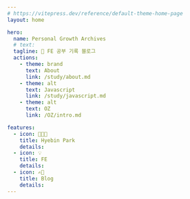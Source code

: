 ```yaml
---
# https://vitepress.dev/reference/default-theme-home-page
layout: home

hero:
  name: Personal Growth Archives
  # text:
  tagline: 🐣 FE 공부 기록 블로그
  actions:
    - theme: brand
      text: About
      link: /study/about.md
    - theme: alt
      text: Javascript
      link: /study/javascript.md
    - theme: alt
      text: OZ
      link: /OZ/intro.md

features:
  - icon: 👩🏻‍💻
    title: Hyebin Park
    details:
  - icon: 💡
    title: FE
    details:
  - icon: ✍🏼
    title: Blog
    details:
---
```

